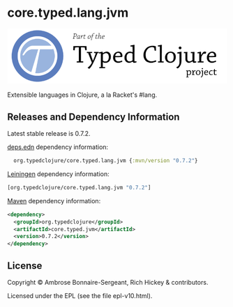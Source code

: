 # core.typed.lang.jvm

<a href='http://typedclojure.org'><img src='images/part-of-typed-clojure-project.png'></a>

Extensible languages in Clojure, a la Racket's #lang.

## Releases and Dependency Information

Latest stable release is 0.7.2.

[deps.edn](https://clojure.org/reference/deps_and_cli) dependency information:

```clj
  org.typedclojure/core.typed.lang.jvm {:mvn/version "0.7.2"}
 ```

[Leiningen](https://github.com/technomancy/leiningen) dependency information:

```clojure
[org.typedclojure/core.typed.lang.jvm "0.7.2"]
```

[Maven](https://maven.apache.org/) dependency information:

```XML
<dependency>
  <groupId>org.typedclojure</groupId>
  <artifactId>core.typed.jvm</artifactId>
  <version>0.7.2</version>
</dependency>
```

## License

Copyright © Ambrose Bonnaire-Sergeant, Rich Hickey & contributors.

Licensed under the EPL (see the file epl-v10.html).